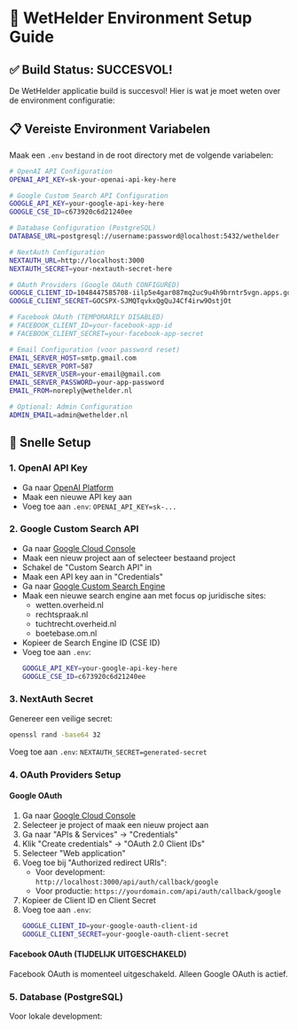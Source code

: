 # 🔧 WetHelder Environment Setup Guide

## ✅ Build Status: SUCCESVOL!

De WetHelder applicatie build is succesvol! Hier is wat je moet weten over de environment configuratie:

## 📋 Vereiste Environment Variabelen

Maak een `.env` bestand in de root directory met de volgende variabelen:

```bash
# OpenAI API Configuration
OPENAI_API_KEY=sk-your-openai-api-key-here

# Google Custom Search API Configuration
GOOGLE_API_KEY=your-google-api-key-here
GOOGLE_CSE_ID=c673920c6d21240ee

# Database Configuration (PostgreSQL)
DATABASE_URL=postgresql://username:password@localhost:5432/wethelder

# NextAuth Configuration
NEXTAUTH_URL=http://localhost:3000
NEXTAUTH_SECRET=your-nextauth-secret-here

# OAuth Providers (Google OAuth CONFIGURED)
GOOGLE_CLIENT_ID=1048447585708-iilp5e4gar087mq2uc9u4h9brntr5vgn.apps.googleusercontent.com
GOOGLE_CLIENT_SECRET=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

# Facebook OAuth (TEMPORARILY DISABLED)
# FACEBOOK_CLIENT_ID=your-facebook-app-id
# FACEBOOK_CLIENT_SECRET=your-facebook-app-secret

# Email Configuration (voor password reset)
EMAIL_SERVER_HOST=smtp.gmail.com
EMAIL_SERVER_PORT=587
EMAIL_SERVER_USER=your-email@gmail.com
EMAIL_SERVER_PASSWORD=your-app-password
EMAIL_FROM=noreply@wethelder.nl

# Optional: Admin Configuration
ADMIN_EMAIL=admin@wethelder.nl
```

## 🚀 Snelle Setup

### 1. OpenAI API Key
- Ga naar [OpenAI Platform](https://platform.openai.com/api-keys)
- Maak een nieuwe API key aan
- Voeg toe aan `.env`: `OPENAI_API_KEY=sk-...`

### 2. Google Custom Search API
- Ga naar [Google Cloud Console](https://console.cloud.google.com/)
- Maak een nieuw project aan of selecteer bestaand project
- Schakel de "Custom Search API" in
- Maak een API key aan in "Credentials"
- Ga naar [Google Custom Search Engine](https://cse.google.com/cse/)
- Maak een nieuwe search engine aan met focus op juridische sites:
  - wetten.overheid.nl
  - rechtspraak.nl
  - tuchtrecht.overheid.nl
  - boetebase.om.nl
- Kopieer de Search Engine ID (CSE ID)
- Voeg toe aan `.env`:
  ```bash
  GOOGLE_API_KEY=your-google-api-key-here
  GOOGLE_CSE_ID=c673920c6d21240ee
  ```

### 3. NextAuth Secret
Genereer een veilige secret:
```bash
openssl rand -base64 32
```
Voeg toe aan `.env`: `NEXTAUTH_SECRET=generated-secret`

### 4. OAuth Providers Setup

#### Google OAuth
1. Ga naar [Google Cloud Console](https://console.cloud.google.com/)
2. Selecteer je project of maak een nieuw project aan
3. Ga naar "APIs & Services" → "Credentials"
4. Klik "Create credentials" → "OAuth 2.0 Client IDs"
5. Selecteer "Web application"
6. Voeg toe bij "Authorized redirect URIs":
   - Voor development: `http://localhost:3000/api/auth/callback/google`
   - Voor productie: `https://yourdomain.com/api/auth/callback/google`
7. Kopieer de Client ID en Client Secret
8. Voeg toe aan `.env`:
   ```bash
   GOOGLE_CLIENT_ID=your-google-oauth-client-id
   GOOGLE_CLIENT_SECRET=your-google-oauth-client-secret
   ```

#### Facebook OAuth (TIJDELIJK UITGESCHAKELD)
Facebook OAuth is momenteel uitgeschakeld. Alleen Google OAuth is actief.

<!-- Facebook setup instructies (uitgeschakeld):
1. Ga naar [Facebook Developers](https://developers.facebook.com/)
2. Maak een nieuwe app aan of selecteer bestaande app
3. Ga naar "Settings" → "Basic"
4. Kopieer App ID en App Secret
5. Ga naar "Facebook Login" → "Settings"
6. Voeg toe bij "Valid OAuth Redirect URIs":
   - Voor development: `http://localhost:3000/api/auth/callback/facebook`
   - Voor productie: `https://yourdomain.com/api/auth/callback/facebook`
7. Voeg toe aan `.env`:
   ```bash
   FACEBOOK_CLIENT_ID=your-facebook-app-id
   FACEBOOK_CLIENT_SECRET=your-facebook-app-secret
   ```
-->

### 5. Database (PostgreSQL)
Voor lokale development:
```